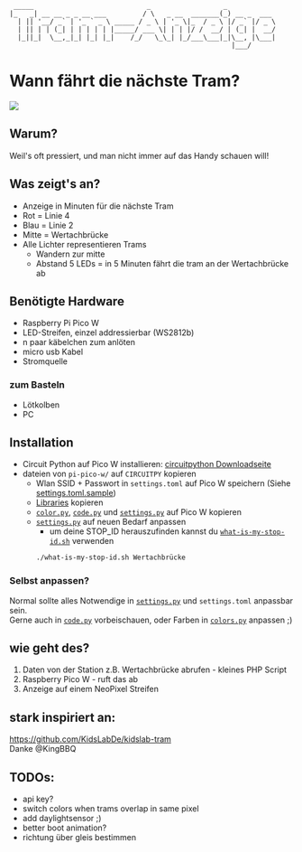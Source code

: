 ```
 _____                            _                  _            
|_   _| __ __ _ _ __ ___         / \   _ __  _______(_) __ _  ___ 
  | || '__/ _` | '_ ` _ \ _____ / _ \ | '_ \|_  / _ \ |/ _` |/ _ \
  | || | | (_| | | | | | |_____/ ___ \| | | |/ /  __/ | (_| |  __/
  |_||_|  \__,_|_| |_| |_|    /_/   \_\_| |_/___\___|_|\__, |\___|
                                                       |___/      
```
# Wann fährt die nächste Tram?

![](TramAnzeige.jpg)

## Warum?

Weil's oft pressiert, und man nicht immer auf das Handy schauen will!

## Was zeigt's an?
- Anzeige in Minuten für die nächste Tram
- Rot = Linie 4
- Blau = Linie 2
- Mitte = Wertachbrücke
- Alle Lichter representieren Trams
    - Wandern zur mitte
    - Abstand 5 LEDs = in 5 Minuten fährt die tram an der Wertachbrücke ab

## Benötigte Hardware
- Raspberry Pi Pico W
- LED-Streifen, einzel addressierbar (WS2812b)
- n paar käbelchen zum anlöten
- micro usb Kabel
- Stromquelle
### zum Basteln
- Lötkolben
- PC

## Installation
- Circuit Python auf Pico W installieren: [circuitpython Downloadseite](https://circuitpython.org/board/raspberry_pi_pico_w/)
- dateien von `pi-pico-w/` auf `CIRCUITPY` kopieren
  - Wlan SSID + Passwort in `settings.toml` auf Pico W speichern (Siehe [settings.toml.sample](pi-pico-w/settings.toml.sample))
  - [Libraries](pi-pico-w/lib) kopieren
  - [`color.py`](pi-pico-w/color.py), [`code.py`](pi-pico-w/code.py) und [`settings.py`](pi-pico-w/settings.py) auf Pico W kopieren    
  - [`settings.py`](pi-pico-w/settings.py) auf neuen Bedarf anpassen
    - um deine STOP_ID herauszufinden kannst du [`what-is-my-stop-id.sh`](what-is-my-stop-id.sh) verwenden  
    ``` sh
    ./what-is-my-stop-id.sh Wertachbrücke
    ```

### Selbst anpassen?
Normal sollte alles Notwendige in [`settings.py`](pi-pico-w/settings.py) und `settings.toml` anpassbar sein.  
Gerne auch in [`code.py`](pi-pico-w/code.py) vorbeischauen, oder Farben in [`colors.py`](pi-pico-w/colors.py) anpassen ;) 

## wie geht des?

1. Daten von der Station z.B. Wertachbrücke abrufen - kleines PHP Script
2. Raspberry Pico W - ruft das ab
3. Anzeige auf einem NeoPixel Streifen

## stark inspiriert an:
https://github.com/KidsLabDe/kidslab-tram  
Danke @KingBBQ

## TODOs:
- api key?
- switch colors when trams overlap in same pixel
- add daylightsensor ;)
- better boot animation?
- richtung über gleis bestimmen
